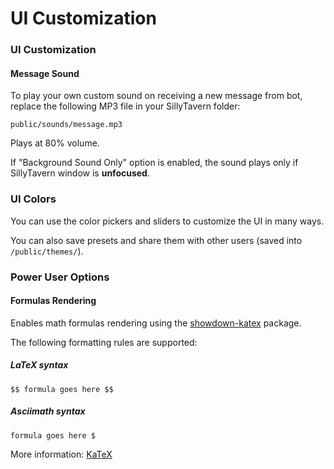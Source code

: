 # UI Customization

### UI Customization

#### Message Sound

To play your own custom sound on receiving a new message from bot, replace the following MP3 file in your SillyTavern folder:

`public/sounds/message.mp3`

Plays at 80% volume.

If "Background Sound Only" option is enabled, the sound plays only if SillyTavern window is **unfocused**.

### UI Colors

You can use the color pickers and sliders to customize the UI in many ways.

You can also save presets and share them with other users (saved into `/public/themes/`).

### Power User Options

#### Formulas Rendering

Enables math formulas rendering using the [showdown-katex](https://obedm503.github.io/showdown-katex/) package.

The following formatting rules are supported:

##### LaTeX syntax

```
$$ formula goes here $$
```

##### Asciimath syntax

```
formula goes here $
```

More information: [KaTeX](https://katex.org/)
